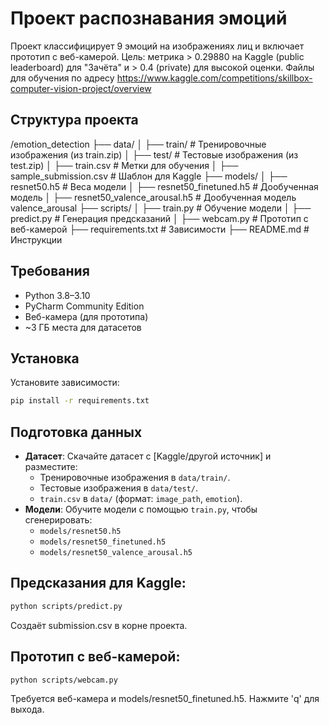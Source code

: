 # Проект распознавания эмоций

Проект классифицирует 9 эмоций на изображениях лиц и включает прототип с веб-камерой. Цель: метрика > 0.29880 на Kaggle (public leaderboard) для "Зачёта" и > 0.4 (private) для высокой оценки. Файлы для обучения по адресу https://www.kaggle.com/competitions/skillbox-computer-vision-project/overview 

## Структура проекта

/emotion_detection
├── data/
│   ├── train/                # Тренировочные изображения (из train.zip)
│   ├── test/                 # Тестовые изображения (из test.zip)
│   ├── train.csv             # Метки для обучения
│   ├── sample_submission.csv # Шаблон для Kaggle
├── models/
│   ├── resnet50.h5           # Веса модели
│   ├── resnet50_finetuned.h5 # Дообученная модель
│   ├── resnet50_valence_arousal.h5 # Дообученная модель valence_arousal
├── scripts/
│   ├── train.py              # Обучение модели
│   ├── predict.py            # Генерация предсказаний
│   ├── webcam.py             # Прототип с веб-камерой
├── requirements.txt          # Зависимости
├── README.md                # Инструкции

## Требования
- Python 3.8–3.10
- PyCharm Community Edition
- Веб-камера (для прототипа)
- ~3 ГБ места для датасетов

## Установка

Установите зависимости:
```bash
pip install -r requirements.txt
```

## Подготовка данных
- **Датасет**: Скачайте датасет с [Kaggle/другой источник] и разместите:
  - Тренировочные изображения в `data/train/`.
  - Тестовые изображения в `data/test/`.
  - `train.csv` в `data/` (формат: `image_path`, `emotion`).
- **Модели**: Обучите модели с помощью `train.py`, чтобы сгенерировать:
  - `models/resnet50.h5`
  - `models/resnet50_finetuned.h5`
  - `models/resnet50_valence_arousal.h5`

## Предсказания для Kaggle:
```bash
python scripts/predict.py
```
Создаёт submission.csv в корне проекта.

## Прототип с веб-камерой:
```bash
python scripts/webcam.py
```
Требуется веб-камера и models/resnet50_finetuned.h5.
Нажмите 'q' для выхода.

